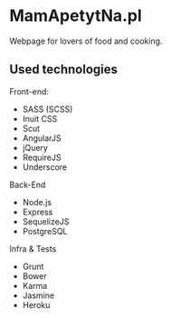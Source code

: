 MamApetytNa.pl
==============


Webpage for lovers of food and cooking.



Used technologies
-----------------
Front-end:
 * SASS (SCSS)
 * Inuit CSS
 * Scut
 * AngularJS
 * jQuery
 * RequireJS
 * Underscore
 
Back-End
 * Node.js
 * Express
 * SequelizeJS
 * PostgreSQL
  
Infra & Tests
 * Grunt
 * Bower
 * Karma
 * Jasmine
 * Heroku
